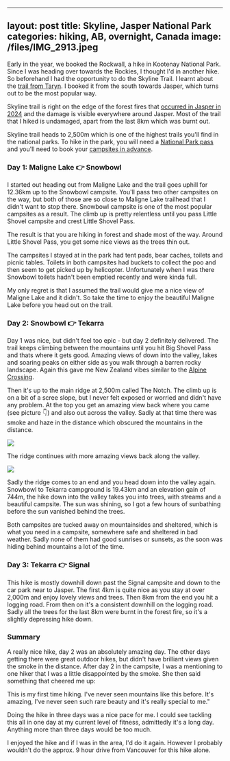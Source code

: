 
---
layout: post
title: Skyline, Jasper National Park
categories: hiking, AB, overnight, Canada
image: /files/IMG_2913.jpeg
---

Early in the year, we booked the Rockwall, a hike in Kootenay National Park. Since I was heading over towards the Rockies, I thought I'd in another hike. So beforehand I had the opportunity to do the Skyline Trail. I learnt about the <a href="https://happiestoutdoors.ca/skyline-trail-in-jasper/">trail from Taryn</a>. I booked it from the south towards Jasper, which turns out to be the most popular way.

Skyline trail is right on the edge of the forest fires that <a href="https://en.wikipedia.org/wiki/2024_Jasper_wildfire">occurred in Jasper in 2024</a> and the damage is visible everywhere around Jasper. Most of the trail that I hiked is undamaged, apart from the last 8km which was burnt out.

Skyline trail heads to 2,500m which is one of the highest trails you'll find in the national parks. To hike in the park, you will need a <a href="https://parks.canada.ca/voyage-travel/admission">National Park pass</a> and you'll need to book your <a href="https://reservation.pc.gc.ca/">campsites in advance</a>.

### Day 1: Maligne Lake 👉 Snowbowl

<div class="strava-embed-placeholder" data-embed-type="activity" data-embed-id="15788401032" data-style="standard" data-from-embed="false"></div><script src="https://strava-embeds.com/embed.js"></script>

I started out heading out from Maligne Lake and the trail goes uphill for 12.36km up to the Snowbowl campsite. You'll pass two other campsites on the way, but both of those are so close to Maligne Lake trailhead that I didn't want to stop there. Snowbowl campsite is one of the most popular campsites as a result. The climb up is pretty relentless until you pass Little Shovel campsite and crest Little Shovel Pass.

The result is that you are hiking in forest and shade most of the way. Around Little Shovel Pass, you get some nice views as the trees thin out.

The campsites I stayed at in the park had tent pads, bear caches, toilets and picnic tables. Toilets in both campsites had buckets to collect the poo and then seem to get picked up by helicopter. Unfortunately when I was there Snowbowl toilets hadn't been emptied recently and were kinda full.

My only regret is that I assumed the trail would give me a nice view of Maligne Lake and it didn't. So take the time to enjoy the beautiful Maligne Lake before you head out on the trail.

### Day 2: Snowbowl 👉 Tekarra

<div class="strava-embed-placeholder" data-embed-type="activity" data-embed-id="15788401364" data-style="standard" data-from-embed="false"></div><script src="https://strava-embeds.com/embed.js"></script>

Day 1 was nice, but didn't feel too epic - but day 2 definitely delivered. The trail keeps climbing between the mountains until you hit Big Shovel Pass and thats where it gets good. Amazing views of down into the valley, lakes and soaring peaks on either side as you walk through a barren rocky landscape. Again this gave me New Zealand vibes similar to the <a href="https://mckay.pub/2025-03-27-alpine-crossing.html">Alpine Crossing</a>.

Then it's up to the main ridge at 2,500m called The Notch. The climb up is on a bit of a scree slope, but I never felt exposed or worried and didn't have any problem. At the top you get an amazing view back where you came (see picture 👇) and also out across the valley. Sadly at that time there was smoke and haze in the distance which obscured the mountains in the distance.

<img src="/files/IMG_2913.jpeg" class="img-fluid">

The ridge continues with more amazing views back along the valley.

<img src="/files/IMG_2918.jpeg" class="img-fluid">

Sadly the ridge comes to an end and you head down into the valley again. Snowbowl to Tekarra campground is 19.43km and an elevation gain of 744m, the hike down into the valley takes you into trees, with streams and a beautiful campsite. The sun was shining, so I got a few hours of sunbathing before the sun vanished behind the trees.

Both campsites are tucked away on mountainsides and sheltered, which is what you need in a campsite, somewhere safe and sheltered in bad weather. Sadly none of them had good sunrises or sunsets, as the soon was hiding behind mountains a lot of the time.

### Day 3: Tekarra 👉 Signal

<div class="strava-embed-placeholder" data-embed-type="activity" data-embed-id="15788401454" data-style="standard" data-from-embed="false"></div><script src="https://strava-embeds.com/embed.js"></script>

This hike is mostly downhill down past the Signal campsite and down to the car park near to Jasper. The first 4km is quite nice as you stay at over 2,000m and enjoy lovely views and trees. Then 8km from the end you hit a logging road. From then on it's a consistent downhill on the logging road. Sadly all the trees for the last 8km were burnt in the forest fire, so it's a slightly depressing hike down.

### Summary

A really nice hike, day 2 was an absolutely amazing day. The other days getting there were great outdoor hikes, but didn't have brilliant views given the smoke in the distance. After day 2 in the campsite, I was a mentioning to one hiker that I was a little disappointed by the smoke. She then said something that cheered me up: 

<div class="alert alert-success">This is my first time hiking. I've never seen mountains like this before. It's amazing, I've never seen such rare beauty and it's really special to me."</div>

Doing the hike in three days was a nice pace for me. I could see tackling this all in one day at my current level of fitness, admittedly it's a long day. Anything more than three days would be too much.

I enjoyed the hike and if I was in the area, I'd do it again. However I probably wouldn't do the approx. 9 hour drive from Vancouver for this hike alone.